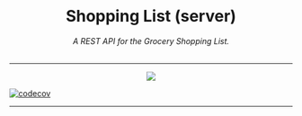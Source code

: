 <div align="center">
  <br>
  <h1>Shopping List (server)</h1>
  <em>
    A REST API for the Grocery Shopping List.
  </em>
</div>

<br>

---

<div align='center'>
<img src="https://github.com/codeonduty/shopping-list-server/actions/workflows/test.yml/badge.svg" />

</div>

[![codecov](https://codecov.io/gh/codeonduty/shopping-list-server/branch/main/graph/badge.svg?token=SVHSOAOAFF)](https://codecov.io/gh/codeonduty/shopping-list-server)

---

